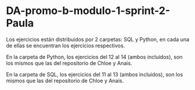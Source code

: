 # DA-promo-b-modulo-1-sprint-2-Paula

Los ejercicios están distribuidos por 2 carpetas: SQL y Python, en cada una de ellas se encuentran los ejercicios respectivos.

En la carpeta de Python, los ejercicios del 12 al 14 (ambos incluidos), son los mismos que las del repositorio de Chloe y Anais.

En la carpeta de SQL, los ejercicios del 11 al 13 (ambos incluidos), son los mismos que las del repositorio de Chloe y Anais.